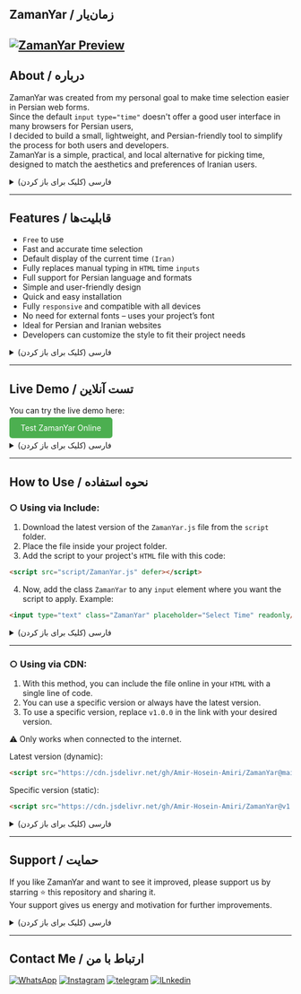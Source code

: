 
<h2 dir="ltr">ZamanYar / زمان‌یار</h2>

[![ZamanYar Preview](https://amir8218.ir/GitHub/ZamanYar/Screenshot/ZamanYar.png)](https://amir8218.ir/GitHub/ZamanYar/Project/)
---

<h2 dir="ltr">About / درباره</h2>

ZamanYar was created from my personal goal to make time selection easier in Persian web forms. <br>
Since the default `input` `type="time"` doesn't offer a good user interface in many browsers for Persian users, <br>
I decided to build a small, lightweight, and Persian-friendly tool to simplify the process for both users and developers. <br>
ZamanYar is a simple, practical, and local alternative for picking time, designed to match the aesthetics and preferences of Iranian users. <br>

<details>
<summary>فارسی (کلیک برای باز کردن)</summary> <br>

زمان‌یار نتیجه‌ی دغدغه‌ی من برای ساده‌تر کردن انتخاب زمان در فرم‌های وب فارسیه. <br>
از اونجایی که `input` با `"type="time` تو خیلی از مرورگرها رابط کاربری خوبی برای فارسی‌زبان‌ها نداره، <br>
تصمیم گرفتم یه ابزار کوچیک، سبک و فارسی‌پسند بسازم که کارو برای کاربر و برنامه‌نویس راحت‌تر کنه. <br>
زمان‌یار یه جایگزین ساده، کاربردی و بومیه برای انتخاب ساعت، با ظاهری سازگار با سلیقه‌ی ما ایرانی‌ها. <br>
</details>

---
<h2 dir="ltr">Features / قابلیت‌ها</h2>

- `Free` to use
- Fast and accurate time selection
- Default display of the current time `(Iran)`
- Fully replaces manual typing in `HTML` time `inputs`
- Full support for Persian language and formats
- Simple and user-friendly design
- Quick and easy installation
- Fully `responsive` and compatible with all devices
- No need for external fonts – uses your project’s font
- Ideal for Persian and Iranian websites
- Developers can customize the style to fit their project needs

<details>
<summary>فارسی (کلیک برای باز کردن)</summary> <br>

- امکان استفاده بصورت `رایگان`
- انتخاب سریع و دقیق زمان
- نمایش پیش‌فرض ساعت فعلی `(ایران)`
- جایگزینی کامل تایپ دستی در `input`‌ های زمان `HTML`
- پشتیبانی کامل از فرمت و زبان فارسی
- طراحی ساده و کاربرپسند
- نصب سریع و آسان
- کاملاً `ریسپانسیو` و سازگار با همه دستگاه‌ها
- بدون نیاز به فونت خارجی – از فونت پروژه شما استفاده می‌کند
- مناسب برای وب‌سایت‌های فارسی‌زبان و ایرانی
- برنامه‌نویسان می‌توانند استایل را طبق نیاز پروژه خود تغییر دهند.
</details>

---
<h2 dir="ltr">Live Demo / تست آنلاین</h2>

You can try the live demo here:

<a href="https://amir8218.ir/GitHub/ZamanYar/Project/" target="_blank" style="background-color:#4CAF50;color:white;padding:10px 20px;text-decoration:none;border-radius:5px;">Test ZamanYar Online</a>

<details>
<summary>فارسی (کلیک برای باز کردن)</summary> <br>

برای تست آنلاین می‌توانید از این لینک استفاده کنید: 

<a href="https://amir8218.ir/GitHub/ZamanYar/Project/" target="_blank" style="background-color:#4CAF50;color:white;padding:10px 20px;text-decoration:none;border-radius:5px;">تست آنلاین زمان‌یار</a>
</details>

---
<h2 dir="ltr">How to Use / نحوه استفاده</h2>

### ○ Using via Include:

1. Download the latest version of the `ZamanYar.js` file from the `script` folder.  
2. Place the file inside your project folder.  
3. Add the script to your project's `HTML` file with this code:  
```html
<script src="script/ZamanYar.js" defer></script>
```
4. Now, add the class `ZamanYar` to any `input` element where you want the script to apply. Example:  
```html
<input type="text" class="ZamanYar" placeholder="Select Time" readonly/>
```

<details>
<summary>فارسی (کلیک برای باز کردن)</summary> <br>

#### ○ استفاده به روش `Include`:

1. آخرین نسخه فایل `ZamanYar.js` را از پوشه `script` دانلود کنید.  
2. فایل را داخل پوشه پروژه خود قرار دهید.  
3. در فایل `HTML` پروژه، اسکریپت را با این کد اضافه کنید:
```html
<script src="script/ZamanYar.js" defer></script>
```
4. حالا به هر `input` که کلاس `ZamanYar` بدهید اسکریپت روی آن اجرا می‌شود. نمونه:
```html
<input type="text" class="ZamanYar" placeholder="انتخاب ساعت" readonly/>
```
</details>

---
### ○ Using via CDN:

1. With this method, you can include the file online in your `HTML` with a single line of code.  
2. You can use a specific version or always have the latest version.  
3. To use a specific version, replace `v1.0.0` in the link with your desired version.  

⚠️ Only works when connected to the internet.

Latest version (dynamic):
```html
<script src="https://cdn.jsdelivr.net/gh/Amir-Hosein-Amiri/ZamanYar@main/script/ZamanYar.js"></script>
```
Specific version (static):
```html
<script src="https://cdn.jsdelivr.net/gh/Amir-Hosein-Amiri/ZamanYar@v1.0.0/script/ZamanYar.js"></script>
```

<details>
<summary>فارسی (کلیک برای باز کردن)</summary> <br>

#### ○ استفاده به روش `CDN`:  

1. در این روش بدون نیاز به دانلود، با یک خط کد می‌توانید فایل را به‌صورت آنلاین در `HTML` خود وارد کنید.  
2. همچنین در این روش می‌تونید از یه نسخه خاص استفاده کنید یا همیشه آخرین نسخه رو داشته باشید.  
3. برای استفاده از یک نسخه خاص و انتخابی، به جای `v1.0.0` در لینک ورژن دلخواه‌تون رو بذارید.  

⚠️ فقط در صورت اتصال به اینترنت قابل استفاده است.
</details>

---
<h2 dir="ltr">Support / حمایت</h2>

If you like ZamanYar and want to see it improved, please support us by starring ⭐ this repository and sharing it.  
Your support gives us energy and motivation for further improvements.

<details>
<summary>فارسی (کلیک برای باز کردن)</summary> <br>

اگر از زمان‌یار خوشتان آمد و مایلید پروژه را توسعه دهیم، لطفاً با دادن ⭐ به این پروژه و به اشتراک گذاشتن آن ما را حمایت کنید.  
حمایت شما انرژی و انگیزه‌ای برای بهبودهای بیشتر است.
</details>

---
<h2 dir="ltr">Contact Me / ارتباط با من</h2>

<p dir="auto">
    <a href="https://wa.me/+989201342023" rel="nofollow"><img src="https://img.shields.io/badge/WhatsApp-url?style=for-the-badge&logo=WhatsApp&logoColor=%2325D366&color=%23082032" alt="WhatsApp" style="max-width: 100%;"></a>
    <a href="https://www.instagram.com/amir._.ea_" rel="nofollow"><img src="https://img.shields.io/badge/instagram-%23082032?style=for-the-badge&logo=instagram&logoColor=%23FD0AB6&color=%23082032" alt="Instagram" style="max-width: 100%;"></a>
    <a href="https://t.me/Ami_ea" rel="nofollow"><img src="https://img.shields.io/badge/telegram-url?style=for-the-badge&logo=telegram&logoColor=%232CA5E0&color=%23082032" alt="telegram" style="max-width: 100%;"></a>
    <a href="https://www.linkedin.com/in/amir-hosein-amiri" rel="nofollow"><img src="https://amir8218.ir/GitHub/Logo/Profiles/LINKEDIN%20.svg" alt="lLnkedin" style="max-width: 100%;"></a>
</p>
